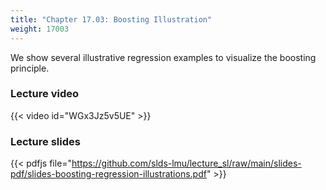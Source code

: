 ```yaml
---
title: "Chapter 17.03: Boosting Illustration"
weight: 17003
---
```

We show several illustrative regression examples to visualize the boosting 
principle.

<!--more-->

### Lecture video

{{< video id="WGx3Jz5v5UE" >}}

### Lecture slides

{{< pdfjs file="https://github.com/slds-lmu/lecture_sl/raw/main/slides-pdf/slides-boosting-regression-illustrations.pdf" >}}
